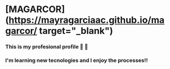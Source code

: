 # [MAGARCOR](https://mayragarciaac.github.io/magarcor/  target="_blank")

### This is my profesional profile :space_invader: :unicorn: 
### I'm learning new tecnologies and I enjoy the processes!!

